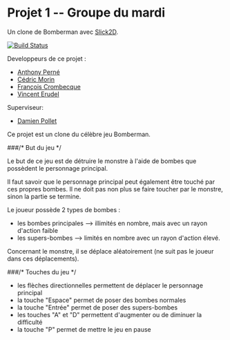# Projet 1 -- Groupe du mardi

Un clone de Bomberman avec [Slick2D](http://slick.ninjacave.com).

[![Build Status](https://travis-ci.org/TL1-fa17/projet1.svg?branch=master)](https://travis-ci.org/TL1-fa17/projet1)

Developpeurs de ce projet :
- [Anthony Perné](https://github.com/tonyop62)
- [Cédric Morin](https://github.com/cedricmorin1)
- [François Crombecque](https://github.com/fcrombecque)
- [Vincent Erudel](https://github.com/Calooe)

Superviseur:
- [Damien Pollet](https://github.com/cdlm)


Ce projet est un clone du célèbre jeu Bomberman.

###/* But du jeu */

Le but de ce jeu est de détruire le monstre à l'aide de bombes que possèdent le personnage principal.

Il faut savoir que le personnage principal peut également être touché par ces propres bombes.
Il ne doit pas non plus se faire toucher par le monstre, sinon la partie se termine.

Le joueur possède 2 types de bombes :
- les bombes principales --> illimités en nombre, mais avec un rayon d'action faible
- les supers-bombes --> limités en nombre avec un rayon d'action élevé.


Concernant le monstre, il se déplace aléatoirement (ne suit pas le joueur dans ces déplacements).

###/* Touches du jeu */

- les flèches directionnelles permettent de déplacer le personnage principal
- la touche "Espace" permet de poser des bombes normales
- la touche "Entrée" permet de poser des supers-bombes
- les touches "A" et "D" permettent d'augmenter ou de diminuer la difficulté
- la touche "P" permet de mettre le jeu en pause




